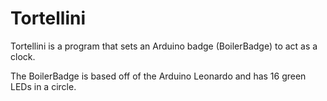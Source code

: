 Tortellini
==========
Tortellini is a program that sets an Arduino badge (BoilerBadge) to act as a clock. 

The BoilerBadge is based off of the Arduino Leonardo and has 16 green LEDs in a circle. 